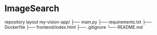 # ImageSearch
repository layout
my-vision-app/
├── main.py
├── requirements.txt
├── Dockerfile
├── frontend/index.html
├── .gitignore
└── README.md
